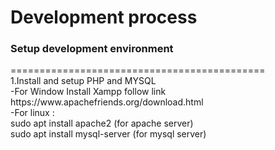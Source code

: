 <h1>Development process</h1>


<h3>Setup development environment</h3>
============================================
<br/>
1.Install and setup PHP and MYSQL
    <br/>
  -For Window Install Xampp follow link https://www.apachefriends.org/download.html
  <br/>
  -For linux :<br/>
      sudo apt install apache2 (for apache server)<br/>
      sudo apt install mysql-server (for mysql server)
